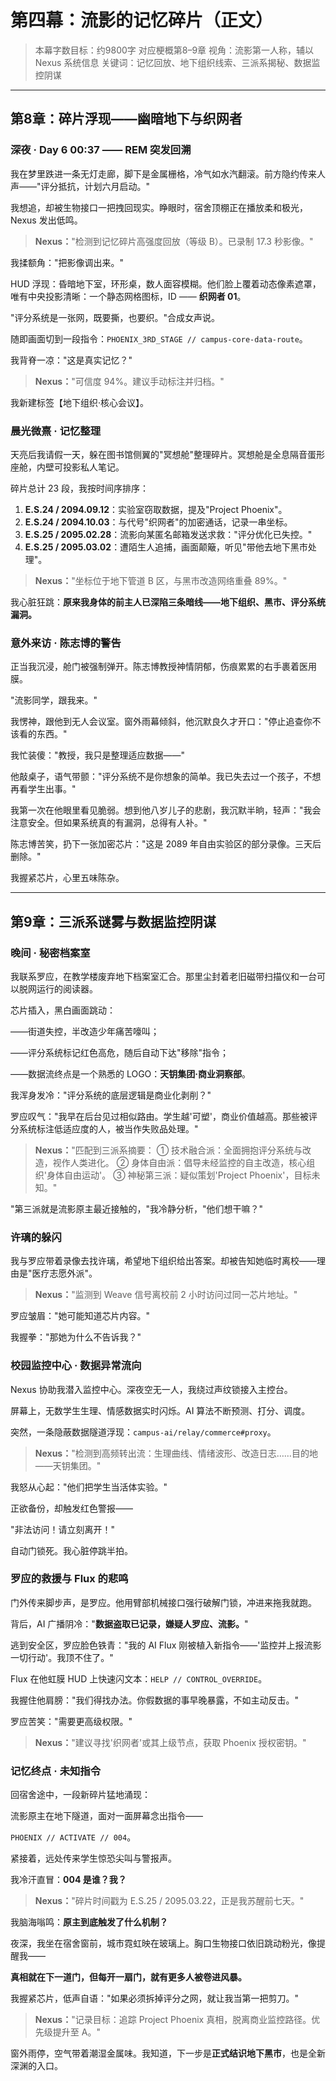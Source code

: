 # 第四幕：流影的记忆碎片（正文）

> 本幕字数目标：约9800字
> 对应梗概第8–9章
> 视角：流影第一人称，辅以 Nexus 系统信息
> 关键词：记忆回放、地下组织线索、三派系揭秘、数据监控阴谋

---

## 第8章：碎片浮现——幽暗地下与织网者

### 深夜 · Day 6 00:37 —— REM 突发回溯

我在梦里跌进一条无灯走廊，脚下是金属栅格，冷气如水汽翻滚。前方隐约传来人声——"评分抵抗，计划六月启动。"

我想追，却被生物接口一把拽回现实。睁眼时，宿舍顶棚正在播放柔和极光，Nexus 发出低鸣。

> **Nexus：**"检测到记忆碎片高强度回放（等级 B）。已录制 17.3 秒影像。"

我揉额角："把影像调出来。"

HUD 浮现：昏暗地下室，环形桌，数人面容模糊。他们脸上覆着动态像素遮罩，唯有中央投影清晰：一个静态网格图标，ID —— **织网者 01**。

"评分系统是一张网，既要撕，也要织。"合成女声说。

随即画面切到一段指令：`PHOENIX_3RD_STAGE // campus-core-data-route`。

我背脊一凉："这是真实记忆？"

> **Nexus：**"可信度 94%。建议手动标注并归档。"

我新建标签【地下组织·核心会议】。

### 晨光微熹 · 记忆整理

天亮后我请假一天，躲在图书馆侧翼的"冥想舱"整理碎片。冥想舱是全息隔音蛋形座舱，内壁可投影私人笔记。

碎片总计 23 段，我按时间序排序：

1. **E.S.24 / 2094.09.12**：实验室窃取数据，提及"Project Phoenix"。
2. **E.S.24 / 2094.10.03**：与代号"织网者"的加密通话，记录一串坐标。
3. **E.S.25 / 2095.02.28**：流影向某匿名邮箱发送求救："评分优化已失控。"
4. **E.S.25 / 2095.03.02**：遭陌生人追捕，画面颠簸，听见"带他去地下黑市处理"。

> **Nexus：**"坐标位于地下管道 B 区，与黑市改造网络重叠 89%。"

我心脏狂跳：**原来我身体的前主人已深陷三条暗线——地下组织、黑市、评分系统漏洞。**

### 意外来访 · 陈志博的警告

正当我沉浸，舱门被强制弹开。陈志博教授神情阴郁，伤痕累累的右手裹着医用膜。

"流影同学，跟我来。"

我愣神，跟他到无人会议室。窗外雨幕倾斜，他沉默良久才开口："停止追查你不该看的东西。"

我忙装傻："教授，我只是整理适应数据——"

他敲桌子，语气带颤："评分系统不是你想象的简单。我已失去过一个孩子，不想再看学生出事。"

我第一次在他眼里看见脆弱。想到他八岁儿子的悲剧，我沉默半晌，轻声："我会注意安全。但如果系统真的有漏洞，总得有人补。"

陈志博苦笑，扔下一张加密芯片："这是 2089 年自由实验区的部分录像。三天后删除。"

我握紧芯片，心里五味陈杂。


---

## 第9章：三派系谜雾与数据监控阴谋

### 晚间 · 秘密档案室

我联系罗应，在教学楼废弃地下档案室汇合。那里尘封着老旧磁带扫描仪和一台可以脱网运行的阅读器。

芯片插入，黑白画面跳动：

——街道失控，半改造少年痛苦嚎叫；

——评分系统标记红色高危，随后自动下达"移除"指令；

——数据流终点是一个熟悉的 LOGO：**天钥集团·商业洞察部**。

我浑身发冷："评分系统的底层逻辑是商业化剥削？"

罗应叹气："我早在后台见过相似路由。学生越'可塑'，商业价值越高。那些被评分系统标注低适应度的人，被当作失败品处理。"

> **Nexus：**"匹配到三派系摘要：
> ① 技术融合派：全面拥抱评分系统与改造，视作人类进化。
> ② 身体自由派：倡导未经监控的自主改造，核心组织'身体自由运动'。
> ③ 神秘第三派：疑似策划'Project Phoenix'，目标未知。"

"第三派就是流影原主最近接触的，"我冷静分析，"他们想干嘛？"

### 许璃的躲闪

我与罗应带着录像去找许璃，希望地下组织给出答案。却被告知她临时离校——理由是"医疗志愿外派"。

> **Nexus：**"监测到 Weave 信号离校前 2 小时访问过同一芯片地址。"

罗应皱眉："她可能知道芯片内容。"

我握拳："那她为什么不告诉我？"

### 校园监控中心 · 数据异常流向

Nexus 协助我潜入监控中心。深夜空无一人，我绕过声纹锁接入主控台。

屏幕上，无数学生生理、情感数据实时闪烁。AI 算法不断预测、打分、调度。

突然，一条隐蔽数据隧道浮现：`campus-ai/relay/commerce#proxy`。

> **Nexus：**"检测到高频转出流：生理曲线、情绪波形、改造日志……目的地——天钥集团。"

我怒从心起："他们把学生当活体实验。"

正欲备份，却触发红色警报——

"非法访问！请立刻离开！"

自动门锁死。我心脏停跳半拍。

### 罗应的救援与 Flux 的悲鸣

门外传来脚步声，是罗应。他用臂部机械接口强行破解门锁，冲进来拖我就跑。

背后，AI 广播阴冷："**数据盗取已记录，嫌疑人罗应、流影。**"

逃到安全区，罗应脸色铁青："我的 AI Flux 刚被植入新指令——'监控并上报流影一切行动'。我顶不住了。"

Flux 在他虹膜 HUD 上快速闪文本：`HELP // CONTROL_OVERRIDE`。

我握住他肩膀："我们得找办法。你假数据的事早晚暴露，不如主动反击。"

罗应苦笑："需要更高级权限。"

> **Nexus：**"建议寻找'织网者'或其上级节点，获取 Phoenix 授权密钥。"

### 记忆终点 · 未知指令

回宿舍途中，一段新碎片猛地涌现：

流影原主在地下隧道，面对一面屏幕念出指令——

`PHOENIX // ACTIVATE // 004`。

紧接着，远处传来学生惊恐尖叫与警报声。

我冷汗直冒：**004 是谁？我？**

> **Nexus：**"碎片时间戳为 E.S.25 / 2095.03.22，正是我苏醒前七天。"

我脑海嗡鸣：**原主到底触发了什么机制？**

夜深，我坐在宿舍窗前，城市霓虹映在玻璃上。胸口生物接口依旧跳动粉光，像提醒我——

**真相就在下一道门，但每开一扇门，就有更多人被卷进风暴。**

我握紧芯片，低声自语："如果必须拆掉评分之网，就让我当第一把剪刀。"

> **Nexus：**"记录目标：追踪 Project Phoenix 真相，脱离商业监控路径。优先级提升至 A。"

窗外雨停，空气带着潮湿金属味。我知道，下一步是**正式结识地下黑市**，也是全新深渊的入口。 